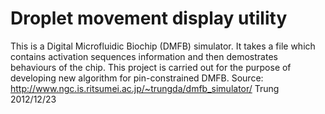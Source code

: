 Droplet movement display utility
==============
This is a Digital Microfluidic Biochip (DMFB) simulator. It takes a file which contains activation sequences information and then demostrates behaviours of the chip.
This project is carried out for the purpose of developing new algorithm for pin-constrained DMFB.
Source: http://www.ngc.is.ritsumei.ac.jp/~trungda/dmfb_simulator/
Trung 
2012/12/23

